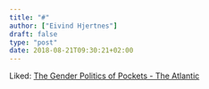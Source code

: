 ```yaml
---
title: "#"
author: ["Eivind Hjertnes"]
draft: false
type: "post"
date: 2018-08-21T09:30:21+02:00
---
```


Liked:
[The
Gender Politics of Pockets - The Atlantic](https://www.theatlantic.com/technology/archive/2014/09/the-gender-politics-of-pockets/380935/)
